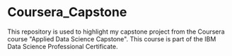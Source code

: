 # Coursera_Capstone
This repository is used to highlight my capstone project from the Coursera course "Applied Data Science Capstone". This course is part of the IBM Data Science Professional Certificate.
